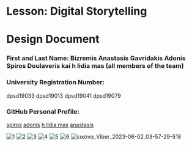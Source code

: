 # Lesson: Digital Storytelling
# Design Document
### First and Last Name: Bizremis Anastasis Gavridakis Adonis Spiros Doulaveris kai h lidia mas (all members of the team)
### University Registration Number: 
dpsd19033
dpsd19013 
dpsd19041 
dpsd19079
### GitHub Personal Profile: 
[spiros](https://github.com/sdoulaveris)
[adonis](https://github.com/tonygavridakis) 
[h lidia mas](https://github.com/lydiaznt)
[anastasis](https://github.com/BizremisA)

![1](https://github.com/sdoulaveris/Digital-Storytelling-Group-Assignment/assets/101328993/f833e5d1-f39a-4a7a-9a3b-80d82fdfbdb2)
![2](https://github.com/sdoulaveris/Digital-Storytelling-Group-Assignment/assets/101328993/8137648b-b9d1-496a-9f27-9a83999da7af)
![3](https://github.com/sdoulaveris/Digital-Storytelling-Group-Assignment/assets/101328993/d4ce1ee5-8a8b-4c9c-abbd-5ea530e83540)
![4](https://github.com/sdoulaveris/Digital-Storytelling-Group-Assignment/assets/101328993/04b06edb-e6d9-4179-a8f3-7fc980b2425f)
![5](https://github.com/sdoulaveris/Digital-Storytelling-Group-Assignment/assets/101328993/38f6984a-255c-4f65-9581-a7400c02c50b)
![6](https://github.com/sdoulaveris/Digital-Storytelling-Group-Assignment/assets/101328993/903c7fb3-6887-40bd-8d4c-a4b4de332588)
![εικόνα_Viber_2023-06-02_03-57-29-518](https://github.com/sdoulaveris/Digital-Storytelling-Group-Assignment/assets/101328993/aec20561-c45e-49cd-a667-adcfd7b443e5)

